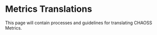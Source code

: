 # Metrics Translations

This page will contain processes and guidelines for translating CHAOSS Metrics.

